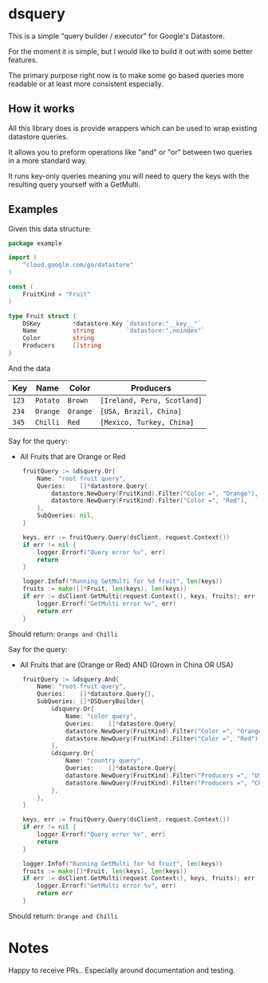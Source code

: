 # dsquery

This is a simple "query builder / executor" for Google's Datastore.

For the moment it is simple, but I would like to build it out with some better features.

The primary purpose right now is to make some go based queries more readable or at least more consistent especially.

## How it works

All this library does is provide wrappers which can be used to wrap existing datastore queries.

It allows you to preform operations like "and" or "or" between two queries
in a more standard way.

It runs key-only queries meaning you will need to query the keys with the resulting query
yourself with a GetMulti.

## Examples

Given this data structure:
```go
package example

import (
	"cloud.google.com/go/datastore"
)

const (
	FruitKind = "Fruit"
)

type Fruit struct {
	DSKey         *datastore.Key `datastore:"__key__"`
	Name          string         `datastore:",noindex"`
	Color         string
	Producers     []string
}
```

And the data

| Key | Name | Color | Producers |
| --- | --- | --- | --- |
| `123` | `Potato` | `Brown` | `[Ireland, Peru, Scotland]` |
| `234` | `Orange` | `Orange` | `[USA, Brazil, China]` |
| `345` | `Chilli` | `Red` | `[Mexico, Turkey, China]` |

Say for the query:
* All Fruits that are Orange or Red
```go
    fruitQuery := &dsquery.Or{
        Name: "root fruit query",
		Queries:    []*datastore.Query{
            datastore.NewQuery(FruitKind).Filter("Color =", "Orange"),
            datastore.NewQuery(FruitKind).Filter("Color =", "Red"),
        },
		SubQueries: nil,
    }

	keys, err := fruitQuery.Query(dsClient, request.Context())
    if err != nil {
        logger.Errorf("Query error %v", err)
        return
    }

	logger.Infof("Running GetMulti for %d fruit", len(keys))
	fruits := make([]*Fruit, len(keys), len(keys))
	if err := dsClient.GetMulti(request.Context(), keys, fruits); err != nil {
		logger.Errorf("GetMulti error %v", err)
		return err
	}

```
Should return: ```Orange and Chilli```

Say for the query:
* All Fruits that are (Orange or Red) AND (Grown in China OR USA)
```go
    fruitQuery := &dsquery.And{
        Name: "root fruit query",
		Queries:    []*datastore.Query{},
		SubQueries: []*DSQueryBuilder{
            &dsquery.Or{
                Name: "color query",
                Queries:    []*datastore.Query{
                datastore.NewQuery(FruitKind).Filter("Color =", "Orange"),
                datastore.NewQuery(FruitKind).Filter("Color =", "Red"),
            },
            &dsquery.Or{
                Name: "country query",
                Queries:    []*datastore.Query{
                datastore.NewQuery(FruitKind).Filter("Producers =", "USA"),
                datastore.NewQuery(FruitKind).Filter("Producers =", "China"),
            },
        },
    }

	keys, err := fruitQuery.Query(dsClient, request.Context())
    if err != nil {
        logger.Errorf("Query error %v", err)
        return
    }

	logger.Infof("Running GetMulti for %d fruit", len(keys))
	fruits := make([]*Fruit, len(keys), len(keys))
	if err := dsClient.GetMulti(request.Context(), keys, fruits); err != nil {
		logger.Errorf("GetMulti error %v", err)
		return err
	}

```
Should return: ```Orange and Chilli```

# Notes

Happy to receive PRs.. Especially around documentation and testing.
